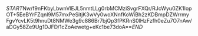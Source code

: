 $START$Nw/f9nFKbyLbwnVlEJL5nmtLLg0rbMCMziSvgrFXQr/RJcWyu0ZK1IopOT+5EeBYrFZqnl9M57mxPeSitjK3wVy0woXNnfKoWiBh2zKDBmpDZWrrmyFgvYcvLK5t9hnuDt8NMWe3g9c886Br7bjQp3fPKRnS0lHzFzfh0eZu7O7nAw/aDGy58Ze9Ug1DJFD/1cZoAewetg+eKc1be73doA==$END$